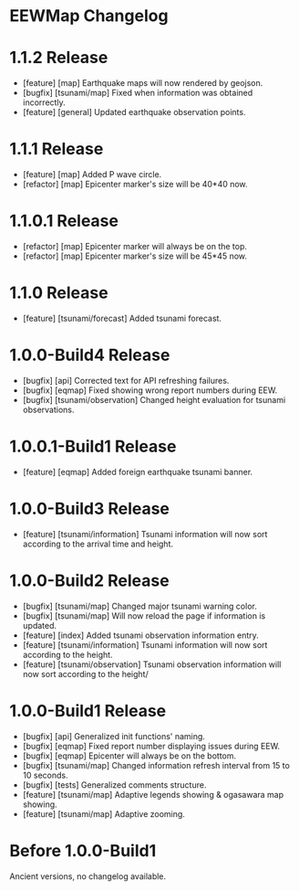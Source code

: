 # EEWMap Changelog

# 1.1.2 Release

- [feature] [map] Earthquake maps will now rendered by geojson.
- [bugfix] [tsunami/map] Fixed when information was obtained incorrectly.
- [feature] [general] Updated earthquake observation points.

# 1.1.1 Release

- [feature] [map] Added P wave circle.
- [refactor] [map] Epicenter marker's size will be 40*40 now.

# 1.1.0.1 Release

- [refactor] [map] Epicenter marker will always be on the top.
- [refactor] [map] Epicenter marker's size will be 45*45 now.

# 1.1.0 Release

- [feature] [tsunami/forecast] Added tsunami forecast.

# 1.0.0-Build4 Release

- [bugfix] [api] Corrected text for API refreshing failures.
- [bugfix] [eqmap] Fixed showing wrong report numbers during EEW.
- [bugfix] [tsunami/observation] Changed height evaluation for tsunami observations.

# 1.0.0.1-Build1 Release

- [feature] [eqmap] Added foreign earthquake tsunami banner.

# 1.0.0-Build3 Release

- [feature] [tsunami/information] Tsunami information will now sort according to the arrival time and height.

# 1.0.0-Build2 Release

- [bugfix] [tsunami/map] Changed major tsunami warning color.
- [bugfix] [tsunami/map] Will now reload the page if information is updated.
- [feature] [index] Added tsunami observation information entry.
- [feature] [tsunami/information] Tsunami information will now sort according to the height.
- [feature] [tsunami/observation] Tsunami observation information will now sort according to the height/

# 1.0.0-Build1 Release

- [bugfix] [api] Generalized init functions' naming.
- [bugfix] [eqmap] Fixed report number displaying issues during EEW.
- [bugfix] [eqmap] Epicenter will always be on the bottom.
- [bugfix] [tsunami/map] Changed information refresh interval from 15 to 10 seconds.
- [bugfix] [tests] Generalized comments structure.
- [feature] [tsunami/map] Adaptive legends showing & ogasawara map showing.
- [feature] [tsunami/map] Adaptive zooming.

# Before 1.0.0-Build1

Ancient versions, no changelog available.